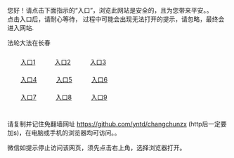 您好！请点击下面指示的“入口”，浏览此网站是安全的，且为您带来平安。。 <br/>
点击入口后，请耐心等待， 过程中可能会出现无法打开的提示，请忽略，最终会进入网站. </br>

法轮大法在长春<br/>
<div style="padding:10px"><a style="margin:20px" target="_blank" href="https://d1clmp3q5r1pyh.cloudfront.net/2Qpsp?mwhmuu" id="ccLink1" rel="nofollow">入口1</a> <a target="_blank" style="margin:20px" href="https://d2dbgbkedovfg4.cloudfront.net/2Qpsp?typvit" id="ccLink2" rel="nofollow">入口2</a> <a style="margin:20px" target="_blank" href="https://d30arcj5fxeqwt.cloudfront.net/2Qpsp?vrmjcyn" id="ccLink3" rel="nofollow">入口3</a></div>

<div style="padding:10px" ><a style="margin:20px" target="_blank" href="https://d1clmp3q5r1pyh.cloudfront.net/2Qpsp?mwhmuu" id="ccLink4" rel="nofollow">入口4</a> <a style="margin:20px" href="https://d2dbgbkedovfg4.cloudfront.net/2Qpsp?typvit" target="_blank" id="ccLink5" rel="nofollow">入口5</a> <a style="margin:20px" href="https://d30arcj5fxeqwt.cloudfront.net/2Qpsp?vrmjcyn" target="_blank" id="ccLink6" rel="nofollow">入口6</a></div>

<div style="padding:10px"><a style="margin:20px" target="_blank" href="https://d1clmp3q5r1pyh.cloudfront.net/2Qpsp?mwhmuu" id="ccLink7" rel="nofollow">入口7</a> <a style="margin:20px" href="https://d2dbgbkedovfg4.cloudfront.net/2Qpsp?typvit" target="_blank" id="ccLink8" rel="nofollow">入口8</a> <a style="margin:20px" target="_blank" href="https://d30arcj5fxeqwt.cloudfront.net/2Qpsp?vrmjcyn" id="ccLink9" rel="nofollow">入口9</a></div>

<br/>



请复制并记住免翻墙网址 https://github.com/yntd/changchunzx (http后一定要加s)，在电脑或手机的浏览器均可访问。。<br/>

微信如提示停止访问该网页，须先点击右上角，选择浏览器打开。
